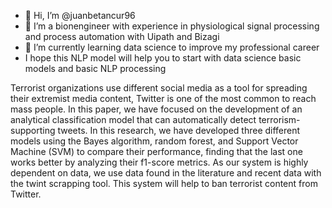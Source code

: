 - 👋 Hi, I’m @juanbetancur96
- 👀 I’m a bionengineer with experience in physiological signal processing and process automation with Uipath and Bizagi
- 🌱 I’m currently learning data science to improve my professional career
-  I hope this NLP model will help you to start with data science basic models and basic NLP processing

Terrorist organizations use different social media as a tool for spreading their extremist media content, Twitter is one of the most common to reach mass people. In this paper, we have focused on the development of an analytical classification model that can automatically detect terrorism-supporting tweets. In this research, we have developed three different models using the Bayes algorithm, random forest, and Support Vector Machine (SVM) to compare their performance, finding that the last one works better by analyzing their f1-score metrics. As our system is highly dependent on data, we use data found in the literature and recent data with the twint scrapping tool. This system will help to ban terrorist content from Twitter.
<!---
juanbetancur96/juanbetancur96 is a ✨ special ✨ repository because its `README.md` (this file) appears on your GitHub profile.
You can click the Preview link to take a look at your changes.
--->
